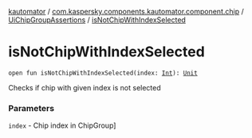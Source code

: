 [kautomator](../../index.md) / [com.kaspersky.components.kautomator.component.chip](../index.md) / [UiChipGroupAssertions](index.md) / [isNotChipWithIndexSelected](./is-not-chip-with-index-selected.md)

# isNotChipWithIndexSelected

`open fun isNotChipWithIndexSelected(index: `[`Int`](https://kotlinlang.org/api/latest/jvm/stdlib/kotlin/-int/index.html)`): `[`Unit`](https://kotlinlang.org/api/latest/jvm/stdlib/kotlin/-unit/index.html)

Checks if chip with given index is not selected

### Parameters

`index` - Chip index in ChipGroup]